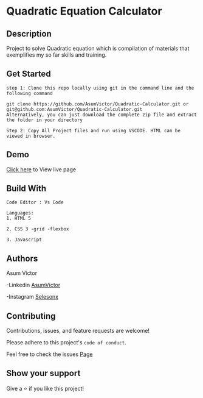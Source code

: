 
# Quadratic Equation Calculator
## Description
 Project to solve Quadratic equation which is compilation of materials that exemplifies my so far skills and training.


## Get Started 
```
step 1: Clone this repo locally using git in the command line and the following command

git clone https://github.com/AsumVictor/Quadratic-Calculator.git or git@github.com:AsumVictor/Quadratic-Calculator.git
Alternatively, you can just download the complete zip file and extract the folder in your directory

Step 2: Copy All Project files and run using VSCODE. HTML can be viewed in browser.
```

## Demo
[Click here](https://asumvictor.github.io/Quadratic-Calculator/) to View live page


## Build With
```
Code Editor : Vs Code

Languages:
1. HTML 5 

2. CSS 3 -grid -flexbox

3. Javascript
```
## Authors
 Asum Victor

-Linkedin [AsumVictor](https://www.linkedin.com/in/victorasumdev)

-Instagram [Selesonx](https://www.instagram.com/selesonx/)

## Contributing

Contributions, issues, and feature requests are welcome!

Please adhere to this project's `code of conduct`.

Feel free to check the issues [Page](https://github.com/AsumVictor/Quadratic-Calculator/issues)


## Show your support

Give a ⭐️ if you like this project!
